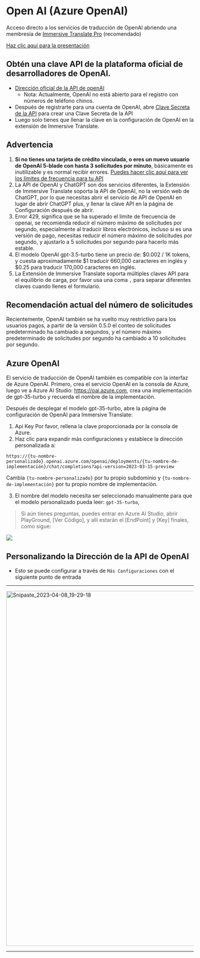 # Open AI (Azure OpenAI)

Acceso directo a los servicios de traducción de OpenAI abriendo una membresía de [Immersive Translate Pro](https://immersivetranslate.com/es/pricing/) (recomendado)

[Haz clic aquí para la presentación](https://immersivetranslate.com/es/pricing/)


## Obtén una clave API de la plataforma oficial de desarrolladores de OpenAI.

- [Dirección oficial de la API de openAI](https://openai.com/api/)
  - Nota: Actualmente, OpenAI no está abierto para el registro con números de teléfono chinos.
- Después de registrarte para una cuenta de OpenAI, abre [Clave Secreta de la API](https://platform.openai.com/account/api-keys) para crear una Clave Secreta de la API
- Luego solo tienes que llenar la clave en la configuración de OpenAI en la extensión de Immersive Translate.

## Advertencia

1. **Si no tienes una tarjeta de crédito vinculada, o eres un nuevo usuario de OpenAI 5-blade con hasta 3 solicitudes por minuto**, básicamente es inutilizable y es normal recibir errores. [Puedes hacer clic aquí para ver los límites de frecuencia para tu API](https://platform.openai.com/account/rate-limits)
2. La API de OpenAI y ChatGPT son dos servicios diferentes, la Extensión de Immersive Translate soporta la API de OpenAI, no la versión web de ChatGPT, por lo que necesitas abrir el servicio de API de OpenAI en lugar de abrir ChatGPT plus, y llenar la clave API en la página de Configuración después de abrir.
3. Error 429, significa que se ha superado el límite de frecuencia de openai, se recomienda reducir el número máximo de solicitudes por segundo, especialmente al traducir libros electrónicos, incluso si es una versión de pago, necesitas reducir el número máximo de solicitudes por segundo, y ajustarlo a 5 solicitudes por segundo para hacerlo más estable.
4. El modelo OpenAI gpt-3.5-turbo tiene un precio de: $0.002 / 1K tokens, y cuesta aproximadamente $1 traducir 660,000 caracteres en inglés y $0.25 para traducir 170,000 caracteres en inglés.
5. La Extensión de Immersive Translate soporta múltiples claves API para el equilibrio de carga, por favor usa una coma `,` para separar diferentes claves cuando llenes el formulario.

## Recomendación actual del número de solicitudes

Recientemente, OpenAI también se ha vuelto muy restrictivo para los usuarios pagos, a partir de la versión 0.5.0 el conteo de solicitudes predeterminado ha cambiado a segundos, y el número máximo predeterminado de solicitudes por segundo ha cambiado a 10 solicitudes por segundo.

## Azure OpenAI

El servicio de traducción de OpenAI también es compatible con la interfaz de Azure OpenAI. Primero, crea el servicio OpenAI en la consola de Azure, luego ve a Azure AI Studio: https://oai.azure.com, crea una implementación de gpt-35-turbo y recuerda el nombre de la implementación.

Después de desplegar el modelo gpt-35-turbo, abre la página de configuración de OpenAI para Immersive Translate:

1. Api Key Por favor, rellena la clave proporcionada por la consola de Azure.
2. Haz clic para expandir más configuraciones y establece la dirección personalizada a:

`https://{tu-nombre-personalizado}.openai.azure.com/openai/deployments/{tu-nombre-de-implementación}/chat/completions?api-version=2023-03-15-preview`

Cambia `{tu-nombre-personalizado}` por tu propio subdominio y `{tu-nombre-de-implementación}` por tu propio nombre de implementación.

3. El nombre del modelo necesita ser seleccionado manualmente para que el modelo personalizado pueda leer: `gpt-35-turbo`,

> Si aún tienes preguntas, puedes entrar en Azure AI Studio, abrir PlayGround, [Ver Código], y allí estarán el [EndPoint] y [Key] finales, como sigue:

![](/assets/docs/doc-assets/azure-openai-key.jpg)

## Personalizando la Dirección de la API de OpenAI

- Esto se puede configurar a través de `Más Configuraciones` con el siguiente punto de entrada

***

<img width="951" alt="Snipaste_2023-04-08_19-29-18" src="https://user-images.githubusercontent.com/5794691/230718739-ff661ce3-04af-4391-8efc-9a5a1c8374b0.png"/>

***